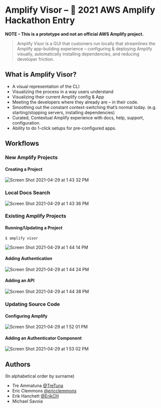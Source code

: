 # Amplify Visor – 🥇 2021 AWS Amplify Hackathon Entry

**NOTE – This is a prototype and not an official AWS Amplify project.**

> Amplify Visor is a GUI that customers run locally that streamlines the Amplify app-building experience – configuring &amp; deploying Amplify visually, automatically installing dependencies, and reducing developer friction.

## What is Amplify Visor?
 
* A visual representation of the CLI
* Visualizing the process in a way users understand
* Visualizing their current Amplify config & App
* Meeting the developers where they already are – in their code.
* Smoothing out the constant context-switching that’s normal today. (e.g. starting/stopping servers, installing dependencies)
* Curated, Contextual Amplify experience with docs, help, support, configuration.
* Ability to do 1-click setups for pre-configured apps.

## Workflows

### New Amplify Projects

#### Creating a Project
![Screen Shot 2021-04-29 at 1 43 32 PM](https://user-images.githubusercontent.com/15182/137386598-6b4c147d-6baa-460d-8e83-9ce6c2904cf4.png)

### Local Docs Search

![Screen Shot 2021-04-29 at 1 43 36 PM](https://user-images.githubusercontent.com/15182/137386603-fc94c51a-c132-42ff-a960-6f18830e0c7f.png)

### Existing Amplify Projects

#### Running/Updating a Project

```shell
$ amplify visor
```

![Screen Shot 2021-04-29 at 1 44 14 PM](https://user-images.githubusercontent.com/15182/137386616-c5b35faa-2b17-44a7-9d48-8ce64f7f5304.png)

#### Adding Authentication

![Screen Shot 2021-04-29 at 1 44 24 PM](https://user-images.githubusercontent.com/15182/137386624-d3735dd6-4eea-4cc5-b008-6c33dc38dc84.png)

#### Adding an API

![Screen Shot 2021-04-29 at 1 44 38 PM](https://user-images.githubusercontent.com/15182/137386633-9517878a-099c-4311-97d6-d954e189abfb.png)

### Updating Source Code

#### Configuring Amplify

![Screen Shot 2021-04-29 at 1 52 01 PM](https://user-images.githubusercontent.com/15182/137387614-48da7ef2-519e-49d8-805e-62ca5776387a.png)

#### Adding an Authenticator Component

![Screen Shot 2021-04-29 at 1 53 02 PM](https://user-images.githubusercontent.com/15182/137387620-c1f1dc58-19f4-4b4d-90ae-2dde774a1592.png)

## Authors

(In alphabetical order by surname)

* Tre Ammatuna [@TreTuna](https://github.com/tretuna)
* Eric Clemmons [@ericclemmons](https://github.com/ericclemmons)
* Erik Hanchett [@ErikCH](https://github.com/erikch)
* Michael Savoia 

